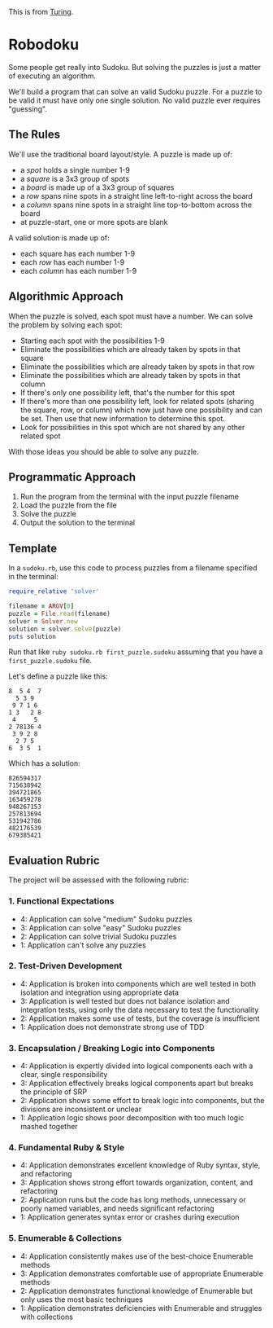 This is from [Turing](https://github.com/turingschool/challenges/blob/master/robodoku.markdown).

# Robodoku

Some people get really into Sudoku. But solving the puzzles is just a matter
of executing an algorithm.

We'll build a program that can solve an valid Sudoku puzzle. For a puzzle to
be valid it must have only one single solution. No valid puzzle ever requires
"guessing".

## The Rules

We'll use the traditional board layout/style. A puzzle is made up of:

* a *spot* holds a single number 1-9
* a *square* is a 3x3 group of spots
* a *board* is made up of a 3x3 group of squares
* a *row* spans nine spots in a straight line left-to-right across the board
* a *column* spans nine spots in a straight line top-to-bottom across the board
* at puzzle-start, one or more spots are blank

A valid solution is made up of:

* each square has each number 1-9
* each *row* has each number 1-9
* each *column* has each number 1-9

## Algorithmic Approach

When the puzzle is solved, each spot must have a number. We can solve
the problem by solving each spot:

* Starting each spot with the possibilities 1-9
* Eliminate the possibilities which are already taken by spots in that square
* Eliminate the possibilities which are already taken by spots in that row
* Eliminate the possibilities which are already taken by spots in that column
* If there's only one possibility left, that's the number for this spot
* If there's more than one possibility left, look for related spots (sharing
  the square, row, or column) which now just have one possibility and can be set.
  Then use that new information to determine this spot.
* Look for possibilities in this spot which are not shared by any other related
spot

With those ideas you should be able to solve any puzzle.

## Programmatic Approach

1. Run the program from the terminal with the input puzzle filename
2. Load the puzzle from the file
3. Solve the puzzle
4. Output the solution to the terminal

## Template

In a `sudoku.rb`, use this code to process puzzles from a filename specified
in the terminal:

```ruby
require_relative 'solver'

filename = ARGV[0]
puzzle = File.read(filename)
solver = Solver.new
solution = solver.solve(puzzle)
puts solution
```

Run that like `ruby sudoku.rb first_puzzle.sudoku` assuming that you have
a `first_puzzle.sudoku` file.

Let's define a puzzle like this:

```
8  5 4  7
  5 3 9  
 9 7 1 6
1 3   2 8
 4     5
2 78136 4
 3 9 2 8
  2 7 5  
6  3 5  1
```

Which has a solution:

```
826594317
715638942
394721865
163459278
948267153
257813694
531942786
482176539
679385421
```

## Evaluation Rubric

The project will be assessed with the following rubric:

### 1. Functional Expectations

* 4: Application can solve "medium" Sudoku puzzles
* 3: Application can solve "easy" Sudoku puzzles
* 2: Application can solve trivial Sudoku puzzles
* 1: Application can't solve any puzzles

### 2. Test-Driven Development

* 4: Application is broken into components which are well tested in both isolation and integration using appropriate data
* 3: Application is well tested but does not balance isolation and integration tests, using only the data necessary to test the functionality
* 2: Application makes some use of tests, but the coverage is insufficient
* 1: Application does not demonstrate strong use of TDD

### 3. Encapsulation / Breaking Logic into Components

* 4: Application is expertly divided into logical components each with a clear, single responsibility
* 3: Application effectively breaks logical components apart but breaks the principle of SRP
* 2: Application shows some effort to break logic into components, but the divisions are inconsistent or unclear
* 1: Application logic shows poor decomposition with too much logic mashed together

### 4. Fundamental Ruby & Style

* 4:  Application demonstrates excellent knowledge of Ruby syntax, style, and refactoring
* 3:  Application shows strong effort towards organization, content, and refactoring
* 2:  Application runs but the code has long methods, unnecessary or poorly named variables, and needs significant refactoring
* 1:  Application generates syntax error or crashes during execution

### 5. Enumerable & Collections

* 4: Application consistently makes use of the best-choice Enumerable methods
* 3: Application demonstrates comfortable use of appropriate Enumerable methods
* 2: Application demonstrates functional knowledge of Enumerable but only uses the most basic techniques
* 1: Application demonstrates deficiencies with Enumerable and struggles with collections
